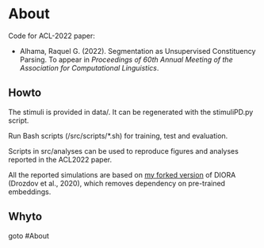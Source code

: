 # About

Code for ACL-2022 paper:

- Alhama, Raquel G. (2022). Segmentation as Unsupervised Constituency Parsing. 
To appear in *Proceedings of 60th Annual Meeting of the Association for Computational Linguistics*.




## Howto

The stimuli is provided in data/. It can be regenerated with the stimuliPD.py script. 

Run Bash scripts (/src/scripts/*.sh) for training, test and evaluation. 

Scripts in src/analyses can be used to reproduce figures and analyses reported in the ACL2022 paper.

All the reported simulations are based on [my forked version](https://github.com/rgalhama/diora) of DIORA (Drozdov et al., 2020), which removes dependency on pre-trained embeddings.




## Whyto

goto #About